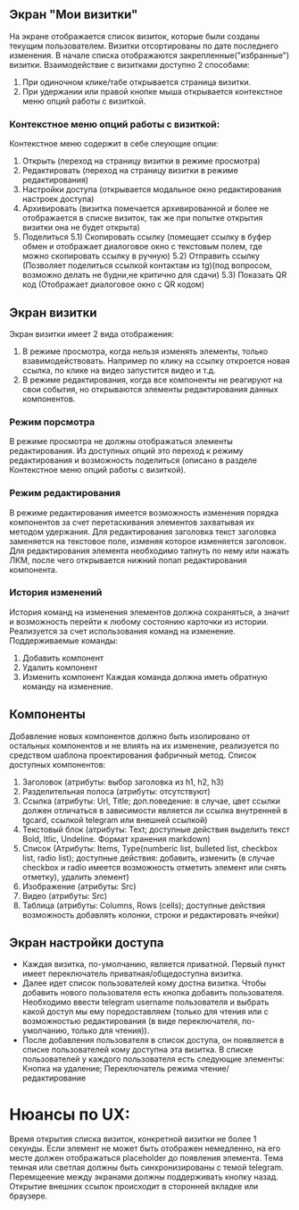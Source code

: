## Экран "Мои визитки"
На экране отображается список визиток, которые были созданы текущим пользователем.
Визитки отсортированы по дате последнего изменения. В начале списка отображаются закрепленные("избранные") визитки.
Взаимодействие с визитками доступно 2 способами:
1) При одиночном клике/табе открывается страница визитки.
2) При удержании или правой кнопке мыша открывается контекстное меню опций работы с визиткой.

### Контекстное меню опций работы с визиткой:
Контекстное меню содержит в себе слеующие опции:
1) Открыть  (переход на страницу визитки в режиме просмотра)
2) Редактировать (переход на страницу визитки в режиме редактирования)
3) Настройки доступа (открывается модальное окно редактирования настроек доступа)
4) Архивировать (визитка помечается архивированной и более не отображается в списке визиток, так же при попытке открытия визитки она не будет открыта)
5) Поделиться
   5.1) Скопировать ссылку (помещает ссылку в буфер обмен и отображает диалоговое окно с текстовым полем, где можно скопировать ссылку в ручную)
   5.2) Отправить ссылку (Позволяет поделиться ссылкой контактам из tg)(под вопросом, возможно делать не будни,не критично для сдачи)
   5.3) Показать QR код (Отображает диалоговое окно с QR кодом)

## Экран визитки
Экран визитки имеет 2 вида отображения: 
1) В режиме просмотра, когда нельзя изменять элементы, только взавимодействовать. Например по клику на ссылку откроется новая ссылка, по клике на видео запустится видео и т.д.
2) В режиме редактирования, когда все компоненты не реагируют на свои события, но открываются элементы редактирования данных компонентов.

### Режим порсмотра
В режиме просмотра не должны отображаться элементы редактирования. Из доступных опций это переход к режиму редактирования и возможность поделиться (описано в разделе Контекстное меню опций работы с визиткой).

### Режим редактирования
В режиме редактирования имеется возможность изменения порядка компонентов за счет перетаскивания элементов захватывая их методом удержания.
Для редактирования заголовка текст заголовка заменяется на текстовое поле, изменяя которое изменяется заголовок.
Для редактирования элемента необходимо тапнуть по нему или нажать ЛКМ, после чего открывается нижний попап редактирования компонента.

### История изменений
История команд на изменения элементов должна сохраняться, а значит и возможность перейти к любому состоянию карточки из истории. Реализуется за счет использования команд на изменение.
Поддерживаемые команды:
1) Добавить компонент
2) Удалить компонент
3) Изменить компонент
Каждая команда должна иметь обратную команду на изменение.

## Компоненты
Добавление новых компонентов должно быть изолировано от остальных компонентов и не влиять на их изменение, реализуется по средством шаблона проектирования фабричный метод.
Список доступных компонентов:
1) Заголовок (атрибуты: выбор заголовка из h1, h2, h3)
2) Разделительная полоса (атрибуты: отсутствуют)
3) Ссылка (атрибуты: Url, Title; доп.поведение: в случае, цвет ссылки должен отличаться в зависимости является ли ссылка внутренней в tgcard, ссылкой telegram или внешней ссылкой)
4) Текстовый блок (атрибуты: Text; доступные действия выделить текст Bold, Itlic, Undeline. Формат хранения markdown)
5) Список (Атрибуты: Items, Type(numberic list, bulleted list, checkbox list, radio list); доступные действия: добавить, изменить (в случае checkbox и radio имеется возможность отметить элемент или снять отметку), удалить элемент)
6) Изображение (атрибуты: Src)
7) Видео (атрибуты: Src)
8) Таблица (атрибуты: Columns, Rows (cells); доступные действия возможность добавлять колонки, строки и редактировать ячейки)

## Экран настройки доступа
* Каждая визитка, по-умолчанию, является приватной. Первый пункт имеет переключатель приватная/общедоступна визитка.
* Далее идет список пользователей кому достна визитка. Чтобы добавить нового пользователя есть кнопка добавить пользователя. Необходимо ввести telegram username пользователя и выбрать какой доступ мы ему поредоставляем (только для чтения или с возможностью редактирования (в виде переключателя, по-умолчанию, только для чтения)). 
* После добавления пользователя в список доступа, он появляется в списке пользователей кому доступна эта визитка. В списке пользователей у каждого пользователя есть следующие элементы: Кнопка на удаление;  Переключатель режима чтение/редактирование

# Нюансы по UX:
Время открытия списка визиток, конкретной визитки не более 1 секунды.
Если элемент не может быть отображен немедленно, на его месте должен отображаться placeholder до появления элемента.
Тема темная или светлая должны быть синхронизированы с темой telegram.
Перемщеение между экранами должны поддерживать кнопку назад.
Открытие внешних ссылок происходит в сторонней вкладке или браузере.

